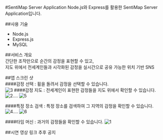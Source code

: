 #SentiMap Server Application
Node.js와 Express를 활용한 SentiMap Server Application입니다. 

##사용 기술  
- Node.js
- Express.js
- MySQL

##서비스 개요  
간단한 조작만으로 순간의 감정을 표현할 수 있고,  
지도 위에서 전세계인들과 
시각화된 감정을 실시간으로 공유 가능한 위치 기반 SNS  

##앱 스크린 샷  
####감정 선택  :  휠을 돌려서 감정을 선택할 수 있습니다.  
![3](https://cloud.githubusercontent.com/assets/12539719/15530470/7e77b8b2-228f-11e6-9fc9-84e83e6bc206.png)
####감정 지도 :  전세계인이 표현한 감정들을 지도 위에서 확인할 수 있습니다. 
![2](https://cloud.githubusercontent.com/assets/12539719/15530469/7e72d342-228f-11e6-8b27-34f0e7bc3e7f.png)....
![5](https://cloud.githubusercontent.com/assets/12539719/15530472/7e84cd5e-228f-11e6-91de-68dbf1d7726d.png)

####특정 장소 검색 : 특정 장소를 검색하여 그 지역의 감정을 확인할 수 있습니다.
![4](https://cloud.githubusercontent.com/assets/12539719/15530471/7e7af61c-228f-11e6-9817-c78a6c39a2b4.png)....
![6](https://cloud.githubusercontent.com/assets/12539719/15530882/04d7582a-2292-11e6-9393-04ac1978ebe6.png)

####타임 머신 : 과거의 감정들을 확인할 수 있습니다.
![1](https://cloud.githubusercontent.com/assets/12539719/15530468/7e724990-228f-11e6-84f8-d979377fd3dc.png)

##시연 영상 링크 
추후 공지
